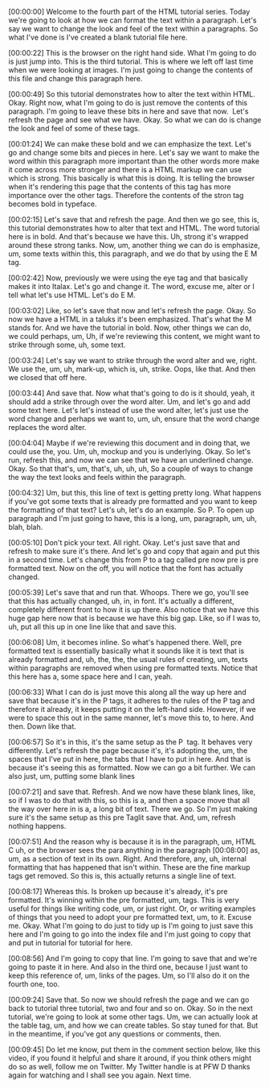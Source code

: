 [00:00:00] Welcome to the fourth part of the HTML tutorial series. Today we're going to look at how we can format the text within a paragraph. Let's say we want to change the look and feel of the text within a paragraphs. So what I've done is I've created a blank tutorial file here.

[00:00:22] This is the browser on the right hand side. What I'm going to do is just jump into. This is the third tutorial. This is where we left off last time when we were looking at images. I'm just going to change the contents of this file and change this paragraph here.

[00:00:49] So this tutorial demonstrates how to alter the text within HTML. Okay. Right now, what I'm going to do is just remove the contents of this paragraph. I'm going to leave these bits in here and save that now.  Let's refresh the page and see what we have. Okay. So what we can do is change the look and feel of some of these tags.

[00:01:24] We can make these bold and we can emphasize the text. Let's go and change some bits and pieces in here. Let's say we want to make the word within this paragraph more important than the other words more make it come across more stronger and there is a HTML markup we can use which is strong. This basically is what this is doing. It is telling the browser when it's rendering this page that the contents of this tag has more importance over the other tags. Therefore the contents of the stron tag becomes bold in typeface.

[00:02:15] Let's save that and refresh the page. And then we go see, this is, this tutorial demonstrates how to alter that text and HTML. The word tutorial here is in bold. And that's because we have this. Uh, strong it's wrapped around these strong tanks. Now, um, another thing we can do is emphasize, um, some texts within this, this paragraph, and we do that by using the E M tag.

[00:02:42] Now, previously we were using the eye tag and that basically makes it into Italax. Let's go and change it. The word, excuse me, alter or I tell what let's use HTML. Let's do E M.

[00:03:02] Like, so let's save that now and let's refresh the page. Okay. So now we have a HTML in a taluks it's been emphasized. That's what the M stands for. And we have the tutorial in bold. Now, other things we can do, we could perhaps, um, Uh, if we're reviewing this content, we might want to strike through some, uh, some text.

[00:03:24] Let's say we want to strike through the word alter and we, right. We use the, um, uh, mark-up, which is, uh, strike. Oops, like that. And then we closed that off here.

[00:03:44] And save that. Now what that's going to do is it should, yeah, it should add a strike through over the word alter. Um, and let's go and add some text here. Let's let's instead of use the word alter, let's just use the word change and perhaps we want to, um, uh, ensure that the word change replaces the word alter.

[00:04:04] Maybe if we're reviewing this document and in doing that, we could use the, you. Um, uh, mockup and you is underlying. Okay. So let's run, refresh this, and now we can see that we have an underlined change. Okay. So that that's, um, that's, uh, uh, uh, So a couple of ways to change the way the text looks and feels within the paragraph.

[00:04:32] Um, but this, this line of text is getting pretty long. What happens if you've got some texts that is already pre formatted and you want to keep the formatting of that text? Let's uh, let's do an example. So P. To open up paragraph and I'm just going to have, this is a long, um, paragraph, um, uh, blah, blah.

[00:05:10] Don't pick your text. All right. Okay. Let's just save that and refresh to make sure it's there. And let's go and copy that again and put this in a second time. Let's change this from P to a tag called pre now pre is pre formatted text. Now on the off, you will notice that the font has actually changed.

[00:05:39] Let's save that and run that. Whoops. There we go, you'll see that this has actually changed, uh, in, in font. It's actually a different, completely different front to how it is up there. Also notice that we have this huge gap here now that is because we have this big gap. Like, so if I was to, uh, put all this up in one line like that and save this.

[00:06:08] Um, it becomes inline. So what's happened there. Well, pre formatted text is essentially basically what it sounds like it is text that is already formatted and, uh, the, the, the usual rules of creating, um, texts within paragraphs are removed when using pre formatted texts. Notice that this here has a, some space here and I can, yeah.

[00:06:33] What I can do is just move this along all the way up here and save that because it's in the P tags, it adheres to the rules of the P tag and therefore it already, it keeps putting it on the left-hand side. However, if we were to space this out in the same manner, let's move this to, to here. And then. Down like that.

[00:06:57] So it's in this, it's the same setup as the P  tag. It behaves very differently. Let's refresh the page because it's, it's adopting the, um, the spaces that I've put in here, the tabs that I have to put in here. And that is because it's seeing this as formatted. Now we can go a bit further. We can also just, um, putting some blank lines

[00:07:21] and save that. Refresh. And we now have these blank lines, like, so if I was to do that with this, so this is a, and then a space move that all the way over here in is a, a long bit of text. There we go. So I'm just making sure it's the same setup as this pre Taglit save that. And, um, refresh nothing happens.

[00:07:51] And the reason why is because it is in the paragraph, um, HTML C uh, or the browser sees the para anything in the paragraph [00:08:00] as, um, as a section of text in its own. Right. And therefore, any, uh, internal formatting that has happened that isn't within. These are the fine markup tags get removed. So this is, this actually returns a single line of text.

[00:08:17] Whereas this. Is broken up because it's already, it's pre formatted. It's winning within the pre formatted, um, tags. This is very useful for things like writing code, um, or just right. Or, or writing examples of things that you need to adopt your pre formatted text, um, to it. Excuse me. Okay. What I'm going to do just to tidy up is I'm going to just save this here and I'm going to go into the index file and I'm just going to copy that and put in tutorial for tutorial for here.

[00:08:56] And I'm going to copy that line. I'm going to save that and we're going to paste it in here. And also in the third one, because I just want to keep this reference of, um, links of the pages. Um, so I'll also do it on the fourth one, too.

[00:09:24] Save that. So now we should refresh the page and we can go back to tutorial three tutorial, two and four and so on. Okay. So in the next tutorial, we're going to look at some other tags. Um, we can actually look at the table tag, um, and how we can create tables. So stay tuned for that. But in the meantime, if you've got any questions or comments, then.

[00:09:45] Do let me know, put them in the comment section below, like this video, if you found it helpful and share it around, if you think others might do so as well, follow me on Twitter. My Twitter handle is at PFW D thanks again for watching and I shall see you again. Next time.